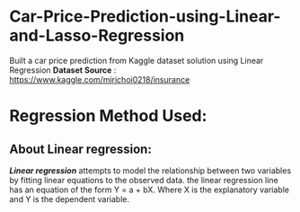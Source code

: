 # Car-Price-Prediction-using-Linear-and-Lasso-Regression
Built a car price prediction from Kaggle dataset solution using Linear Regression 
**Dataset Source** : https://www.kaggle.com/mirichoi0218/insurance

# Regression Method Used:

## About Linear regression:
***Linear regression*** attempts to model the relationship between two variables by fitting  linear equations to the observed data.
the linear regression line has an equation of the form Y = a + bX. Where X is the explanatory variable and Y is the dependent variable.
